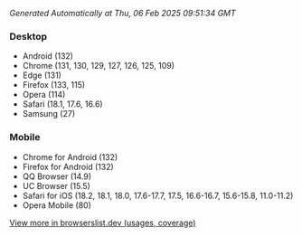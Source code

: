 _Generated Automatically at Thu, 06 Feb 2025 09:51:34 GMT_

### Desktop

- Android (132)
- Chrome (131, 130, 129, 127, 126, 125, 109)
- Edge (131)
- Firefox (133, 115)
- Opera (114)
- Safari (18.1, 17.6, 16.6)
- Samsung (27)

### Mobile

- Chrome for Android (132)
- Firefox for Android (132)
- QQ Browser (14.9)
- UC Browser (15.5)
- Safari for iOS (18.2, 18.1, 18.0, 17.6-17.7, 17.5, 16.6-16.7, 15.6-15.8, 11.0-11.2)
- Opera Mobile (80)

[View more in browserslist.dev (usages, coverage)](https://browserslist.dev/?q=PjAuMiUsbm90IGRlYWQsbm90IG9wX21pbmkgYWxs)
